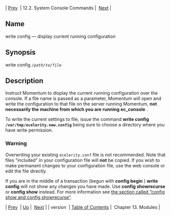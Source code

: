 | [Prev](console_commands.version)  | 12.2. System Console Commands |  [Next](modules.overview.php) |

<a name="console_commands.write_config"></a>
## Name

write config — display current running configuration

## Synopsis

write config *`/path/to/file`*

<a name="idp16580176"></a>
## Description

Instruct Momentum to display the current running configuration over the console. If a file name is passed as a parameter, Momentum will open and write the configuration to that file on the server running Momentum, **not necessarily the machine from which you are running ec_console** .

To write the current settings to file, issue the command **write config `/var/tmp/ecelerity.new.config`**                                        being sure to choose a directory where you have write permission.

### Warning

Overwriting your existing `ecelerity.conf` file is not recommended. Note that files "included" in your configuration file will **not** be copied. If you wish to make permanent changes to your configuration file, use the web console or edit the file directly.

If you are in the middle of a transaction (begun with **config begin** ) **write config**        will not show any changes you have made. Use **config showrecurse**             or **config show**      instead. For more information see [the section called “config show and config showrecurse”](console_commands.config#console_config_show "config show and config showrecurse").

| [Prev](console_commands.version)  | [Up](console.commands.non-module.php) |  [Next](modules.overview.php) |
| version  | [Table of Contents](index) |  Chapter 13. Modules |
